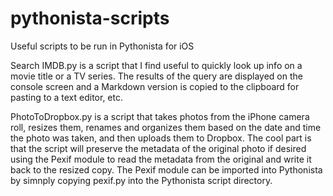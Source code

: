 # pythonista-scripts
Useful scripts to be run in Pythonista for iOS

Search IMDB.py is a script that I find useful to quickly look up info on a movie title or a TV series.  The results of the query are displayed on the console screen and a Markdown version is copied to the clipboard for pasting to a text editor, etc.

PhotoToDropbox.py is a script that takes photos from the iPhone camera roll, resizes them, renames and organizes them based on the date and time the photo was taken, and then uploads them to Dropbox.  The cool part is that the script will preserve the metadata of the original photo if desired using the Pexif module to read the metadata from the original and write it back to the resized copy.  The Pexif module can be imported into Pythonista by simnply copying pexif.py into the Pythonista script directory.
